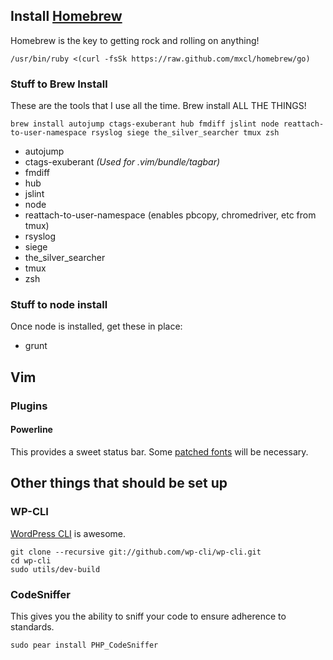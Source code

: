 ## Install [Homebrew](http://mxcl.github.com/homebrew/)
Homebrew is the key to getting rock and rolling on anything!

````
/usr/bin/ruby <(curl -fsSk https://raw.github.com/mxcl/homebrew/go)
````

### Stuff to Brew Install
These are the tools that I use all the time.  Brew install ALL THE THINGS!

````
brew install autojump ctags-exuberant hub fmdiff jslint node reattach-to-user-namespace rsyslog siege the_silver_searcher tmux zsh
````

* autojump
* ctags-exuberant _(Used for .vim/bundle/tagbar)_
* fmdiff
* hub
* jslint
* node
* reattach-to-user-namespace (enables pbcopy, chromedriver, etc from tmux)
* rsyslog
* siege
* the_silver_searcher
* tmux
* zsh

### Stuff to node install
Once node is installed, get these in place:

* grunt

## Vim

### Plugins

#### Powerline
This provides a sweet status bar.  Some [patched
fonts](https://github.com/Lokaltog/vim-powerline/wiki/Patched-fonts)
will be necessary.

## Other things that should be set up

### WP-CLI
[WordPress CLI](https://github.com/wp-cli/wp-cli) is awesome.

````
git clone --recursive git://github.com/wp-cli/wp-cli.git
cd wp-cli
sudo utils/dev-build
````

### CodeSniffer
This gives you the ability to sniff your code to ensure adherence to standards.

````
sudo pear install PHP_CodeSniffer
````

